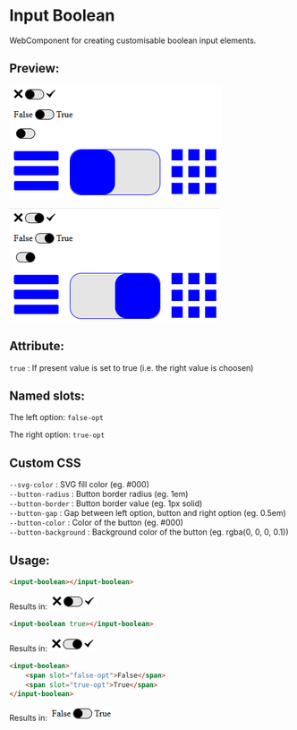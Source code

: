# Input Boolean
WebComponent for creating customisable boolean input elements.

## Preview:
![preview1](./preview/01.png)

![preview2](./preview/02.png)

## Attribute:
```true``` : If present value is set to true (i.e. the right value is choosen)

## Named slots:
The left option: ```false-opt```

The right option: ```true-opt```

## Custom CSS
```--svg-color``` : SVG fill color (eg. #000)\
```--button-radius``` : Button border radius (eg. 1em)\
```--button-border``` : Button border value (eg. 1px solid)\
```--button-gap``` : Gap between left option, button and right option (eg. 0.5em)\
```--button-color``` : Color of the button (eg. #000)\
```--button-background``` : Background color of the button (eg. rgba(0, 0, 0, 0.1))

## Usage:
```HTML
<input-boolean></input-boolean>
```
Results in: ![preview3](./preview/03.png)

```HTML
<input-boolean true></input-boolean>
```
Results in: ![preview3](./preview/04.png)

```HTML
<input-boolean>
	<span slot="false-opt">False</span>
	<span slot="true-opt">True</span>
</input-boolean>
```
Results in: ![preview3](./preview/05.png)